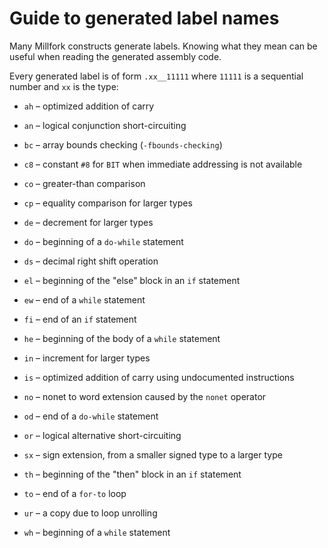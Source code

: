 # Guide to generated label names

Many Millfork constructs generate labels. 
Knowing what they mean can be useful when reading the generated assembly code. 

Every generated label is of form `.xx__11111` 
where `11111` is a sequential number and `xx` is the type:

* `ah` – optimized addition of carry

* `an` – logical conjunction short-circuiting

* `bc` – array bounds checking (`-fbounds-checking`)

* `c8` – constant `#8` for `BIT` when immediate addressing is not available

* `co` – greater-than comparison

* `cp` – equality comparison for larger types

* `de` – decrement for larger types

* `do` – beginning of a `do-while` statement

* `ds` – decimal right shift operation

* `el` – beginning of the "else" block in an `if` statement

* `ew` – end of a `while` statement

* `fi` – end of an `if` statement

* `he` – beginning of the body of a `while` statement

* `in` – increment for larger types

* `is` – optimized addition of carry using undocumented instructions

* `no` – nonet to word extension caused by the `nonet` operator

* `od` – end of  a `do-while` statement

* `or` – logical alternative short-circuiting

* `sx` – sign extension, from a smaller signed type to a larger type

* `th` – beginning of the "then" block in an `if` statement

* `to` – end of a `for-to` loop

* `ur` – a copy due to loop unrolling

* `wh` – beginning of a `while` statement


